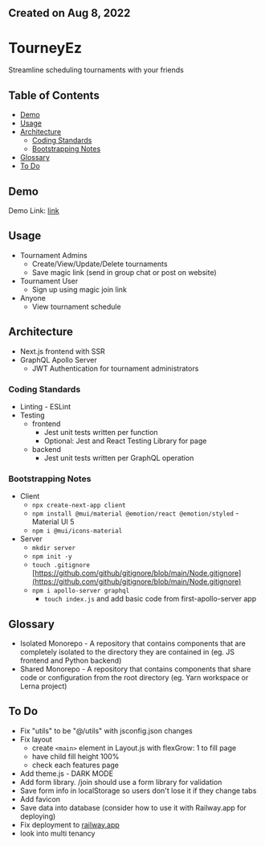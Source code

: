 ## Created on Aug 8, 2022

# TourneyEz
Streamline scheduling tournaments with your friends

## Table of Contents
- [Demo](#demo)
- [Usage](#usage)
- [Architecture](#architecture)
	- [Coding Standards](#coding-standards)
	- [Bootstrapping Notes](#bootstrapping-notes)
- [Glossary](#glossary)
- [To Do](#to-do)

## Demo
Demo Link: [link]()

## Usage
- Tournament Admins
  - Create/View/Update/Delete tournaments
  - Save magic link (send in group chat or post on website)
- Tournament User
	- Sign up using magic join link
- Anyone
	- View tournament schedule

## Architecture
- Next.js frontend with SSR
- GraphQL Apollo Server
  - JWT Authentication for tournament administrators

### Coding Standards
- Linting - ESLint
- Testing
  - frontend
    - Jest unit tests written per function
    - Optional: Jest and React Testing Library for page
  - backend
    - Jest unit tests written per GraphQL operation

### Bootstrapping Notes
- Client
  - `npx create-next-app client`
  - `npm install @mui/material @emotion/react @emotion/styled` - Material UI 5
  - `npm i @mui/icons-material`
- Server
  - `mkdir server`
  - `npm init -y`
  - `touch .gitignore` [https://github.com/github/gitignore/blob/main/Node.gitignore](https://github.com/github/gitignore/blob/main/Node.gitignore)
  - `npm i apollo-server graphql`
	- `touch index.js` and add basic code from first-apollo-server app

## Glossary
- Isolated Monorepo - A repository that contains components that are completely isolated to the directory they are contained in (eg. JS frontend and Python backend)
- Shared Monorepo - A repository that contains components that share code or configuration from the root directory (eg. Yarn workspace or Lerna project)

## To Do
- Fix "utils" to be "@/utils" with jsconfig.json changes
- Fix layout
	- create `<main>` element in Layout.js with flexGrow: 1 to fill page
	- have child fill height 100%
	- check each features page
- Add theme.js - DARK MODE
- Add form library. /join should use a form library for validation
- Save form info in localStorage so users don't lose it if they change tabs
- Add favicon
- Save data into database (consider how to use it with Railway.app for deploying)
- Fix deployment to [railway.app](http://railway.app/)  	
- look into multi tenancy
